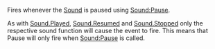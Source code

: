 Fires whenever the [Sound](https://developer.roblox.com/en-us/api-reference/class/Sound) is paused using [Sound:Pause](https://developer.roblox.com/en-us/api-reference/function/Sound/Pause).

As with [Sound.Played](https://developer.roblox.com/en-us/api-reference/event/Sound/Played), [Sound.Resumed](https://developer.roblox.com/en-us/api-reference/event/Sound/Resumed) and [Sound.Stopped](https://developer.roblox.com/en-us/api-reference/event/Sound/Stopped) only the respective sound function will cause the event to fire. This means that Pause will only fire when [Sound:Pause](https://developer.roblox.com/en-us/api-reference/function/Sound/Pause) is called.
